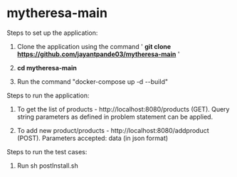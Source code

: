 # mytheresa-main

Steps to set up the application:

1. Clone the application using the command ' **git clone https://github.com/jayantpande03/mytheresa-main** '

2. **cd mytheresa-main**

3. Run the command "docker-compose up -d --build"




Steps to run the application:

1. To get the list of products - http://localhost:8080/products (GET). Query string parameters as defined in problem statement can be applied.

2. To add new product/products -  http://localhost:8080/addproduct (POST). Parameters accepted: data (in json format)





Steps to run the test cases:

1. Run sh postInstall.sh
